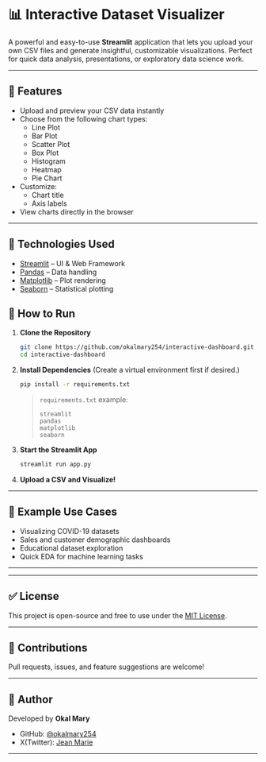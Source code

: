 # 📊 Interactive Dataset Visualizer

A powerful and easy-to-use **Streamlit** application that lets you upload your own CSV files and generate insightful, customizable visualizations. Perfect for quick data analysis, presentations, or exploratory data science work.

---

## 🚀 Features

- Upload and preview your CSV data instantly
- Choose from the following chart types:
  - Line Plot
  - Bar Plot
  - Scatter Plot
  - Box Plot
  - Histogram
  - Heatmap
  - Pie Chart
- Customize:
  - Chart title
  - Axis labels
- View charts directly in the browser

---

## 🧰 Technologies Used

- [Streamlit](https://streamlit.io/) – UI & Web Framework
- [Pandas](https://pandas.pydata.org/) – Data handling
- [Matplotlib](https://matplotlib.org/) – Plot rendering
- [Seaborn](https://seaborn.pydata.org/) – Statistical plotting


## 📝 How to Run

1. **Clone the Repository**
   ```bash
   git clone https://github.com/okalmary254/interactive-dashboard.git
   cd interactive-dashboard


2. **Install Dependencies**
   (Create a virtual environment first if desired.)

   ```bash
   pip install -r requirements.txt
   ```

   > `requirements.txt` example:
   >
   > ```
   > streamlit
   > pandas
   > matplotlib
   > seaborn
   > ```

3. **Start the Streamlit App**

   ```bash
   streamlit run app.py
   ```

4. **Upload a CSV and Visualize!**

---

## 📎 Example Use Cases

* Visualizing COVID-19 datasets
* Sales and customer demographic dashboards
* Educational dataset exploration
* Quick EDA for machine learning tasks

---


---

## ✅ License

This project is open-source and free to use under the [MIT License](LICENSE).

---

## 🙌 Contributions

Pull requests, issues, and feature suggestions are welcome!

---

## 👤 Author

Developed by **Okal Mary**

* GitHub: [@okalmary254](https://github.com/okalmary254)
* X(Twitter): [Jean Marie](https://x.com/jean__marie_)

---



